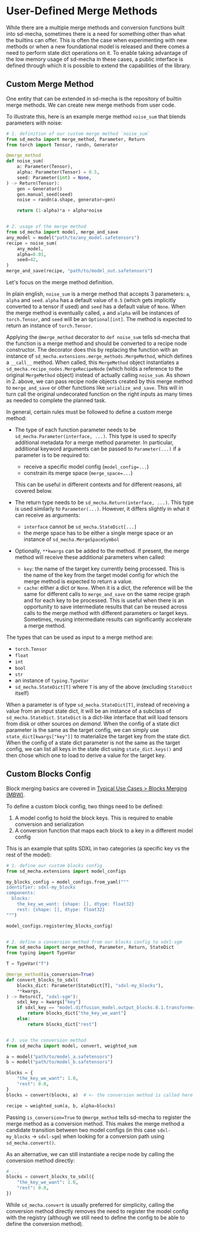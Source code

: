 # User-Defined Merge Methods

While there are a multiple merge methods and conversion functions built into sd-mecha, sometimes there is a need for something other than what the builtins can offer.
This is often the case when experimenting with new methods or when a new foundational model is released and there comes a need to perform state dict operations on it.
To enable taking advantage of the low memory usage of sd-mecha in these cases, a public interface is defined through which it is possible to extend the capabilities of the library.

## Custom Merge Method

One entity that can be extended in sd-mecha is the repository of builtin merge methods.
We can create new merge methods from user code.

To illustrate this, here is an example merge method `noise_sum` that blends parameters with noise:

```python
# 1. definition of our custom merge method `noise_sum`
from sd_mecha import merge_method, Parameter, Return
from torch import Tensor, randn, Generator

@merge_method
def noise_sum(
    a: Parameter(Tensor),
    alpha: Parameter(Tensor) = 0.5,
    seed: Parameter(int) = None,
) -> Return(Tensor):
    gen = Generator()
    gen.manual_seed(seed)
    noise = randn(a.shape, generator=gen)

    return (1-alpha)*a + alpha*noise


# 2. usage of the merge method
from sd_mecha import model, merge_and_save
any_model = model("path/to/any_model.safetensors")
recipe = noise_sum(
    any_model,
    alpha=0.01,
    seed=42,
)
merge_and_save(recipe, "path/to/model_out.safetensors")
```

Let's focus on the merge method definition.

In plain english, `noise_sum` is a merge method that accepts 3 parameters: `a`, `alpha` and `seed`.
`alpha` has a default value of `0.5` (which gets implicitly converted to a tensor if used) and `seed` has a default value of `None`.
When the merge method is eventually called, `a` and `alpha` will be instances of `torch.Tensor`, and `seed` will be an `Optional[int]`.
The method is expected to return an instance of `torch.Tensor`.

Applying the `@merge_method` decorator to `def noise_sum` tells sd-mecha that the function is a merge method and should be converted to a recipe node constructor.
The decorator does this by replacing the function with an instance of `sd_mecha.extensions.merge_methods.MergeMethod`, which defines a `__call__` method.
When called, this `MergeMethod` object instantiates a `sd_mecha.recipe_nodes.MergeRecipeNode` (which holds a reference to the original `MergeMethod` object) instead of actually calling `noise_sum`.
As shown in 2. above, we can pass recipe node objects created by this merge method to `merge_and_save` or other functions like `serialize_and_save`.
This will in turn call the original undecorated function on the right inputs as many times as needed to complete the planned task.

In general, certain rules must be followed to define a custom merge method:

- The type of each function parameter needs to be `sd_mecha.Parameter(interface, ...)`. This type is used to specify additional metadata for a merge method parameter.
    In particular, additional keyword arguments can be passed to `Parameter(...)` if a parameter is to be required to:

    - receive a specific model config (`model_config=...`)
    - constrain its merge space (`merge_space=...`)

    This can be useful in different contexts and for different reasons, all covered below.
- The return type needs to be `sd_mecha.Return(interface, ...)`. This type is used similarly to `Parameter(...)`.
    However, it differs slightly in what it can receive as arguments:

    - `interface` cannot be `sd_mecha.StateDict[...]`
    - the merge space has to be either a single merge space or an instance of `sd_mecha.MergeSpaceSymbol`
- Optionally, `**kwargs` can be added to the method. If present, the merge method will receive these additional parameters when called:

    - `key`: the name of the target key currently being processed.
    This is the name of the key from the target model config for which the merge method is expected to return a value.
    - `cache`: either a dict or `None`. When it is a dict, the reference will be the same for different calls to `merge_and_save` on the same recipe graph and for each key to be processed.
    This is useful when there is an opportunity to save intermediate results that can be reused across calls to the merge method with different parameters or target keys.
    Sometimes, reusing intermediate results can significantly accelerate a merge method.

The types that can be used as input to a merge method are:

- `torch.Tensor`
- `float`
- `int`
- `bool`
- `str`
- an instance of `typing.TypeVar`
- `sd_mecha.StateDict[T]` where `T` is any of the above (excluding `StateDict` itself)

When a parameter is of type `sd_mecha.StateDict[T]`, instead of receiving a value from an input state dict, it will be an instance of a subclass of `sd_mecha.StateDict`.
`StateDict` is a dict-like interface that will load tensors from disk or other sources *on demand*.
When the config of a state dict parameter is the same as the target config, we can simply use `state_dict[kwargs["key"]]` to materialize the target key from the state dict.
When the config of a state dict parameter is not the same as the target config, we can list all keys in the state dict using `state_dict.keys()` and then chose which one to load to derive a value for the target key.

## Custom Blocks Config

Block merging basics are covered in [Typical Use Cases > Blocks Merging (MBW)](../1-typical-use-cases#blocks-merging-mbw).

To define a custom block config, two things need to be defined:

1. A model config to hold the block keys. This is required to enable conversion and serialization
2. A conversion function that maps each block to a key in a different model config

This is an example that splits SDXL in two categories (a specific key vs the rest of the model):

```python
# 1. define our custom blocks config
from sd_mecha.extensions import model_configs

my_blocks_config = model_configs.from_yaml("""
identifier: sdxl-my_blocks
components:
  blocks:
    the_key_we_want: {shape: [], dtype: float32}
    rest: {shape: [], dtype: float32}
""")

model_configs.register(my_blocks_config)


# 2. define a conversion method from our blocks config to sdxl-sgm
from sd_mecha import merge_method, Parameter, Return, StateDict
from typing import TypeVar

T = TypeVar("T")

@merge_method(is_conversion=True)
def convert_blocks_to_sdxl(
    blocks_dict: Parameter(StateDict[T], "sdxl-my_blocks"),
    **kwargs,
) -> Return(T, "sdxl-sgm"):
    sdxl_key = kwargs["key"]
    if sdxl_key == "model.diffusion_model.output_blocks.0.1.transformer_blocks.7.attn2.to_v.weight":
        return blocks_dict["the_key_we_want"]
    else:
        return blocks_dict["rest"]


# 3. use the conversion method
from sd_mecha import model, convert, weighted_sum

a = model("path/to/model_a.safetensors")
b = model("path/to/model_b.safetensors")

blocks = {
    "the_key_we_want": 1.0,
    "rest": 0.0,
}
blocks = convert(blocks, a)  # <- the conversion method is called here

recipe = weighted_sum(a, b, alpha=blocks)
```

Passing `is_conversion=True` to `@merge_method` tells sd-mecha to register the merge method as a conversion method.
This makes the merge method a candidate transition between two model configs (in this case `sdxl-my_blocks` -> `sdxl-sgm`) when looking for a conversion path using `sd_mecha.convert()`.

As an alternative, we can still instantiate a recipe node by calling the conversion method directly:

```python
# ...
blocks = convert_blocks_to_sdxl({
    "the_key_we_want": 1.0,
    "rest": 0.0,
})
```

While `sd_mecha.convert` is usually preferred for simplicity, calling the conversion method directly removes the need to register the model config with the registry (although we still need to define the config to be able to define the conversion method).
